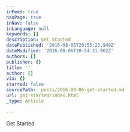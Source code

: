 ```yaml
---
inFeed: true
hasPage: true
inNav: false
inLanguage: null
keywords: []
description: Get Started
datePublished: '2016-08-06T20:55:23.949Z'
dateModified: '2016-08-06T20:54:31.962Z'
authors: []
publisher: {}
title: ''
author: []
via: {}
starred: false
sourcePath: _posts/2016-08-06-get-started.md
url: get-started/index.html
_type: Article

---
```

Get Started